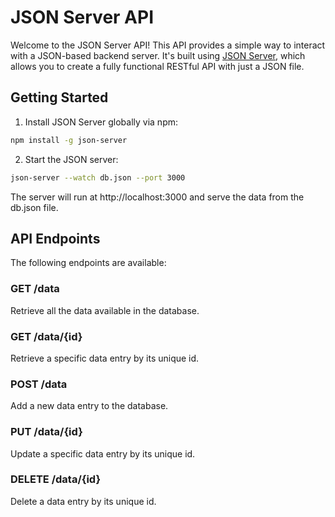 # JSON Server API

Welcome to the JSON Server API! This API provides a simple way to interact with a JSON-based backend server. It's built using [JSON Server](https://github.com/typicode/json-server), which allows you to create a fully functional RESTful API with just a JSON file.

## Getting Started

1. Install JSON Server globally via npm:

```bash
npm install -g json-server
```

2. Start the JSON server:

```bash
json-server --watch db.json --port 3000
```
The server will run at http://localhost:3000 and serve the data from the db.json file.


## API Endpoints
The following endpoints are available:

### GET /data
Retrieve all the data available in the database.

### GET /data/{id}
Retrieve a specific data entry by its unique id.

### POST /data
Add a new data entry to the database.

### PUT /data/{id}
Update a specific data entry by its unique id.

### DELETE /data/{id}
Delete a data entry by its unique id.
